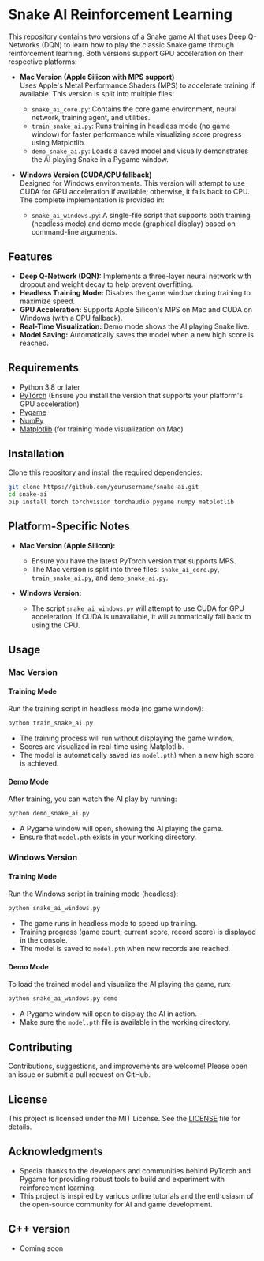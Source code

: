 # Snake AI Reinforcement Learning

This repository contains two versions of a Snake game AI that uses Deep Q-Networks (DQN) to learn how to play the classic Snake game through reinforcement learning. Both versions support GPU acceleration on their respective platforms:

- **Mac Version (Apple Silicon with MPS support)**  
  Uses Apple's Metal Performance Shaders (MPS) to accelerate training if available. This version is split into multiple files:
  - `snake_ai_core.py`: Contains the core game environment, neural network, training agent, and utilities.
  - `train_snake_ai.py`: Runs training in headless mode (no game window) for faster performance while visualizing score progress using Matplotlib.
  - `demo_snake_ai.py`: Loads a saved model and visually demonstrates the AI playing Snake in a Pygame window.

- **Windows Version (CUDA/CPU fallback)**  
  Designed for Windows environments. This version will attempt to use CUDA for GPU acceleration if available; otherwise, it falls back to CPU. The complete implementation is provided in:
  - `snake_ai_windows.py`: A single-file script that supports both training (headless mode) and demo mode (graphical display) based on command-line arguments.

## Features

- **Deep Q-Network (DQN):** Implements a three-layer neural network with dropout and weight decay to help prevent overfitting.
- **Headless Training Mode:** Disables the game window during training to maximize speed.
- **GPU Acceleration:** Supports Apple Silicon's MPS on Mac and CUDA on Windows (with a CPU fallback).
- **Real-Time Visualization:** Demo mode shows the AI playing Snake live.
- **Model Saving:** Automatically saves the model when a new high score is reached.

## Requirements

- Python 3.8 or later
- [PyTorch](https://pytorch.org) (Ensure you install the version that supports your platform's GPU acceleration)
- [Pygame](https://www.pygame.org/)
- [NumPy](https://numpy.org/)
- [Matplotlib](https://matplotlib.org/) (for training mode visualization on Mac)

## Installation

Clone this repository and install the required dependencies:

```bash
git clone https://github.com/yourusername/snake-ai.git
cd snake-ai
pip install torch torchvision torchaudio pygame numpy matplotlib
```


## Platform-Specific Notes

- **Mac Version (Apple Silicon):**  
  - Ensure you have the latest PyTorch version that supports MPS.
  - The Mac version is split into three files: `snake_ai_core.py`, `train_snake_ai.py`, and `demo_snake_ai.py`.

- **Windows Version:**  
  - The script `snake_ai_windows.py` will attempt to use CUDA for GPU acceleration. If CUDA is unavailable, it will automatically fall back to using the CPU.

## Usage

### Mac Version

#### Training Mode

Run the training script in headless mode (no game window):

```bash
python train_snake_ai.py
```

- The training process will run without displaying the game window.
- Scores are visualized in real-time using Matplotlib.
- The model is automatically saved (as `model.pth`) when a new high score is achieved.

#### Demo Mode

After training, you can watch the AI play by running:

```bash
python demo_snake_ai.py
```

- A Pygame window will open, showing the AI playing the game.
- Ensure that `model.pth` exists in your working directory.

### Windows Version

#### Training Mode

Run the Windows script in training mode (headless):

```bash
python snake_ai_windows.py
```

- The game runs in headless mode to speed up training.
- Training progress (game count, current score, record score) is displayed in the console.
- The model is saved to `model.pth` when new records are reached.

#### Demo Mode

To load the trained model and visualize the AI playing the game, run:

```bash
python snake_ai_windows.py demo
```

- A Pygame window will open to display the AI in action.
- Make sure the `model.pth` file is available in the working directory.

## Contributing

Contributions, suggestions, and improvements are welcome! Please open an issue or submit a pull request on GitHub.

## License

This project is licensed under the MIT License. See the [LICENSE](LICENSE) file for details.

## Acknowledgments

- Special thanks to the developers and communities behind PyTorch and Pygame for providing robust tools to build and experiment with reinforcement learning.
- This project is inspired by various online tutorials and the enthusiasm of the open-source community for AI and game development.


## C++ version

- Coming soon

